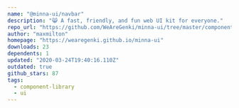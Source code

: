 ```yaml
---
name: "@minna-ui/navbar"
description: "😸 A fast, friendly, and fun web UI kit for everyone."
repo_url: "https://github.com/WeAreGenki/minna-ui/tree/master/components/navbar"
author: "maxmilton"
homepage: "https://wearegenki.github.io/minna-ui"
downloads: 23
dependents: 1
updated: "2020-03-24T19:40:16.110Z"
outdated: true
github_stars: 87
tags: 
  - component-library
  - ui
---
```

